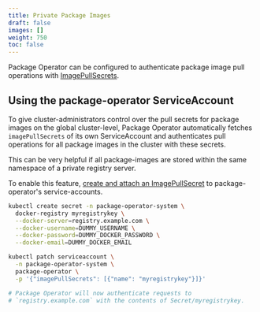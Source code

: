 ```yaml
---
title: Private Package Images
draft: false
images: []
weight: 750
toc: false
---
```


Package Operator can be configured to authenticate package image
pull operations with [ImagePullSecrets](https://kubernetes.io/docs/concepts/containers/images/#creating-a-secret-with-a-docker-config).

## Using the package-operator ServiceAccount

To give cluster-administrators control over the pull secrets for package images
on the global cluster-level, Package Operator automatically fetches
`imagePullSecrets` of its own ServiceAccount and authenticates pull operations
for all package images in the cluster with these secrets.

This can be very helpful if all package-images are stored
within the same namespace of a private registry server.

To enable this feature, [create and attach an ImagePullSecret](https://kubernetes.io/docs/tasks/configure-pod-container/configure-service-account/#add-imagepullsecrets-to-a-service-account)
to package-operator's service-accounts.

```bash
kubectl create secret -n package-operator-system \
  docker-registry myregistrykey \
  --docker-server=registry.example.com \
  --docker-username=DUMMY_USERNAME \
  --docker-password=DUMMY_DOCKER_PASSWORD \
  --docker-email=DUMMY_DOCKER_EMAIL

kubectl patch serviceaccount \
  -n package-operator-system \
  package-operator \
  -p '{"imagePullSecrets": [{"name": "myregistrykey"}]}'

# Package Operator will now authenticate requests to
# `registry.example.com` with the contents of Secret/myregistrykey.
```
